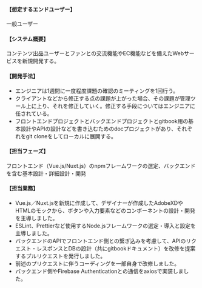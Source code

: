 #### 【想定するエンドユーザー】

一般ユーザー

#### 【システム概要】

コンテンツ出品ユーザーとファンとの交流機能やEC機能などを備えたWebサービスを新規開発する。

#### 【開発手法】

- エンジニアは1週間に一度程度課題の確認のミーティングを1回行う。
- クライアントなどから修正する点の課題が上がった場合、その課題が管理ツール上に上り、それを修正していく。修正する手段についてはエンジニアに任されている。
- フロントエンドプロジェクトとバックエンドプロジェクトとgitbook用の基本設計やAPIの設計などを書き込むためのdocプロジェクトがあり、それぞれをgit cloneをしてローカルに展開する。

#### 【担当フェーズ】

フロントエンド（Vue.js/Nuxt.js）のnpmフレームワークの選定、バックエンドを含む基本設計・詳細設計・開発

#### 【担当業務】

- Vue.js／Nuxt.jsを新規に作成して、デザイナーが作成したAdobeXDやHTMLのモックから、ボタンや入力要素などのコンポーネントの設計・開発を主導しました。
- ESLint、Prettierなど使用するNode.jsフレームワークの選定・導入と設定を主導しました。
- バックエンドのAPIでフロントエンド側との繋ぎ込みを考慮して、APIのリクエスト・レスポンスとDBの設計（共にgitbookドキュメント）を改修を提案するプルリクエストを発行しました。
- 前述のプリクエストに伴うコーディングを一部自身で改修しました。
- バックエンド側やFirebase Authenticationとの通信をaxiosで実装しました。
